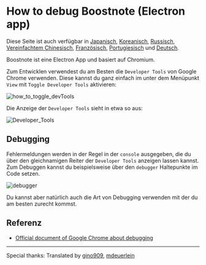 # How to debug Boostnote (Electron app)

Diese Seite ist auch verfügbar in [Japanisch](https://github.com/BoostIO/Boostnote/blob/master/docs/jp/debug.md), [Koreanisch](https://github.com/BoostIO/Boostnote/blob/master/docs/ko/debug.md), [Russisch](https://github.com/BoostIO/Boostnote/blob/master/docs/ru/debug.md), [Vereinfachtem Chinesisch](https://github.com/BoostIO/Boostnote/blob/master/docs/zh_CN/debug.md), [Französisch](https://github.com/BoostIO/Boostnote/blob/master/docs/fr/debug.md), [Portugiesisch](https://github.com/BoostIO/Boostnote/blob/master/docs/pt_BR/debug.md) und [Deutsch](https://github.com/BoostIO/Boostnote/blob/master/docs/de/debug.md).

Boostnote ist eine Electron App und basiert auf Chromium.

Zum Entwicklen verwendest du am Besten die `Developer Tools` von Google Chrome verwenden. Diese kannst du ganz einfach im unter dem Menüpunkt `View` mit `Toggle Developer Tools` aktivieren:

![how_to_toggle_devTools](https://cloud.githubusercontent.com/assets/11307908/24343585/162187e2-127c-11e7-9c01-23578db03ecf.png)

Die Anzeige der `Developer Tools` sieht in etwa so aus:

![Developer_Tools](https://cloud.githubusercontent.com/assets/11307908/24343545/eff9f3a6-127b-11e7-94cf-cb67bfda634a.png)

## Debugging

Fehlermeldungen werden in der Regel in der `console` ausgegeben, die du über den gleichnamigen Reiter der `Developer Tools` anzeigen lassen kannst. Zum Debuggen kannst du beispielsweise über den `debugger` Haltepunkte im Code setzen.

![debugger](https://cloud.githubusercontent.com/assets/11307908/24343879/9459efea-127d-11e7-9943-f60bf7f66d4a.png)

Du kannst aber natürlich auch die Art von Debugging verwenden mit der du am besten zurecht kommst.

## Referenz

- [Official document of Google Chrome about debugging](https://developer.chrome.com/devtools)

---

Special thanks: Translated by [gino909](https://github.com/gino909), [mdeuerlein](https://github.com/mdeuerlein)
